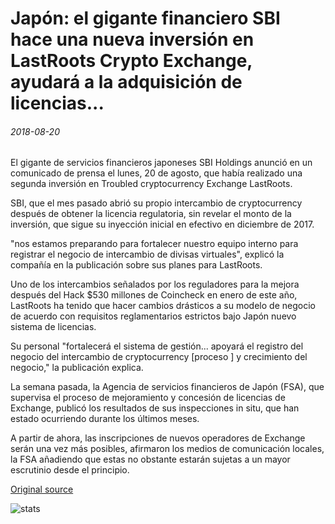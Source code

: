 # Japón: el gigante financiero SBI hace una nueva inversión en LastRoots Crypto Exchange, ayudará a la adquisición de licencias...

###### 2018-08-20

El gigante de servicios financieros japoneses SBI Holdings anunció en un comunicado de prensa el lunes, 20 de agosto, que había realizado una segunda inversión en Troubled cryptocurrency Exchange LastRoots.

SBI, que el mes pasado abrió su propio intercambio de cryptocurrency después de obtener la licencia regulatoria, sin revelar el monto de la inversión, que sigue su inyección inicial en efectivo en diciembre de 2017.

"nos estamos preparando para fortalecer nuestro equipo interno para registrar el negocio de intercambio de divisas virtuales", explicó la compañía en la publicación sobre sus planes para LastRoots.

Uno de los intercambios señalados por los reguladores para la mejora después del Hack $530 millones de Coincheck en enero de este año, LastRoots ha tenido que hacer cambios drásticos a su modelo de negocio de acuerdo con requisitos reglamentarios estrictos bajo Japón nuevo sistema de licencias.

Su personal "fortalecerá el sistema de gestión... apoyará el registro del negocio del intercambio de cryptocurrency [proceso \] y crecimiento del negocio," la publicación explica.

La semana pasada, la Agencia de servicios financieros de Japón (FSA), que supervisa el proceso de mejoramiento y concesión de licencias de Exchange, publicó los resultados de sus inspecciones in situ, que han estado ocurriendo durante los últimos meses.

A partir de ahora, las inscripciones de nuevos operadores de Exchange serán una vez más posibles, afirmaron los medios de comunicación locales, la FSA añadiendo que estas no obstante estarán sujetas a un mayor escrutinio desde el principio.

[Original source](https://cointelegraph.com/news/japan-finance-giant-sbi-makes-new-investment-in-lastroots-crypto-exchange-will-aid-license-acquisition)

![stats](https://c.statcounter.com/11760860/0/a89fa40b/1/ "stats")